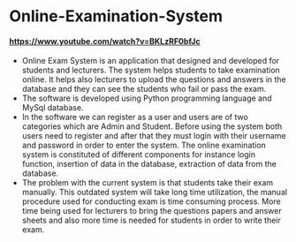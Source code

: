 # Online-Examination-System 
#### https://www.youtube.com/watch?v=BKLzRF0bfJc
- Online Exam System is an application that designed and developed for students and lecturers. The system helps students to take examination online. It helps also lecturers to upload the questions and answers in the database and they can see the students who fail or pass the exam. 
- The software is developed using Python programming language and MySql database. 
- In the software we can register as a user and users are of two categories which are Admin and Student. Before using the system both users need to register and after that they must login with their username and password in order to enter the system. The online examination system is constituted of different components for instance login function, insertion of data in the database, extraction of data from the database.
- The problem with the current system is that students take their exam manually. This outdated system will take long time utilization, the manual procedure used for conducting exam is time consuming process. More time being used for lecturers to bring the questions papers and answer sheets and also more time is needed for students in order to write their exam.
